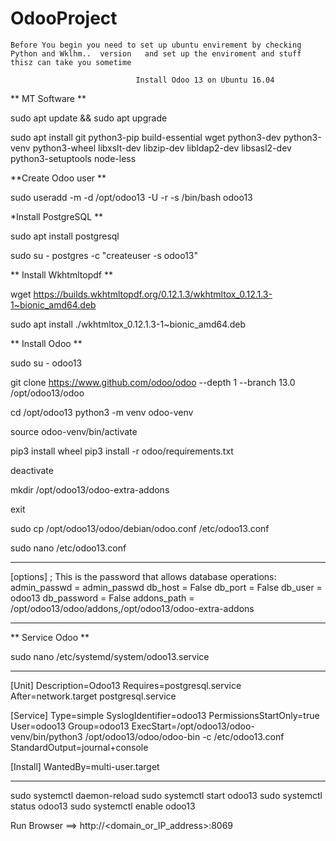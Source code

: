 # OdooProject
	Before You begin you need to set up ubuntu envirement by checking Python and Wklhm..  version	and set up the enviroment and stuff thisz can take you sometime	

								Install Odoo 13 on Ubuntu 16.04




** MT Software **

sudo apt update && sudo apt upgrade
	
sudo apt install git python3-pip build-essential wget python3-dev python3-venv python3-wheel libxslt-dev libzip-dev libldap2-dev libsasl2-dev python3-setuptools node-less


**Create Odoo user **

sudo useradd -m -d /opt/odoo13 -U -r -s /bin/bash odoo13

*Install PostgreSQL **

sudo apt install postgresql

sudo su - postgres -c "createuser -s odoo13"

** Install Wkhtmltopdf **

wget https://builds.wkhtmltopdf.org/0.12.1.3/wkhtmltox_0.12.1.3-1~bionic_amd64.deb

sudo apt install ./wkhtmltox_0.12.1.3-1~bionic_amd64.deb


** Install Odoo **

sudo su - odoo13

git clone https://www.github.com/odoo/odoo --depth 1 --branch 13.0 /opt/odoo13/odoo

cd /opt/odoo13
python3 -m venv odoo-venv

source odoo-venv/bin/activate

pip3 install wheel
pip3 install -r odoo/requirements.txt

deactivate

mkdir /opt/odoo13/odoo-extra-addons

exit

sudo cp /opt/odoo13/odoo/debian/odoo.conf /etc/odoo13.conf

sudo nano /etc/odoo13.conf

----------------------------------------------------------

[options]
; This is the password that allows database operations:
admin_passwd = admin_passwd
db_host = False
db_port = False
db_user = odoo13
db_password = False
addons_path = /opt/odoo13/odoo/addons,/opt/odoo13/odoo-extra-addons

----------------------------------

** Service Odoo ** 

sudo nano /etc/systemd/system/odoo13.service

-----------------------------

[Unit]
Description=Odoo13
Requires=postgresql.service
After=network.target postgresql.service

[Service]
Type=simple
SyslogIdentifier=odoo13
PermissionsStartOnly=true
User=odoo13
Group=odoo13
ExecStart=/opt/odoo13/odoo-venv/bin/python3 /opt/odoo13/odoo/odoo-bin -c /etc/odoo13.conf
StandardOutput=journal+console

[Install]
WantedBy=multi-user.target


-----------------------------------------------

sudo systemctl daemon-reload
sudo systemctl start odoo13
sudo systemctl status odoo13
sudo systemctl enable odoo13



Run Browser 
 ==> http://<domain_or_IP_address>:8069




 





